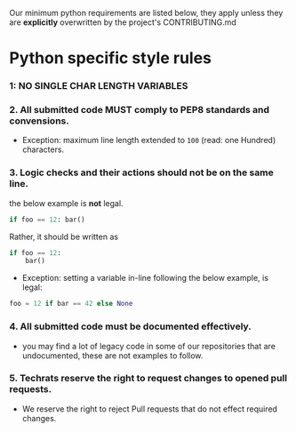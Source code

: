 Our minimum python requirements are listed below, they apply unless they are 
**explicitly** overwritten by the project's CONTRIBUTING.md

# Python specific style rules
### 1: NO SINGLE CHAR LENGTH VARIABLES

### 2. All submitted code __MUST__ comply to PEP8 standards and convensions.
 - Exception: maximum line length extended to `100` (read: one Hundred) characters.
 
### 3. Logic checks and their actions should not be on the same line.
the below example is **not** legal.
```python
if foo == 12: bar()
```
Rather, it should be written as 
```python
if foo == 12:
    bar()
```
 - Exception: setting a variable in-line following the below example, is legal:
 ```python
foo = 12 if bar == 42 else None
```
 
### 4. All submitted code must be documented effectively.
 - you may find a lot of legacy code in some of our repositories that are 
 undocumented, these are not examples to follow.
 
### 5. Techrats reserve the right to request changes to opened pull requests.
 - We reserve the right to reject Pull requests that do not effect required changes.
 
